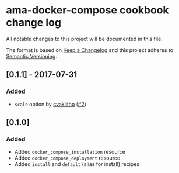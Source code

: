 # ama-docker-compose cookbook change log
All notable changes to this project will be documented in this file.

The format is based on [Keep a Changelog](http://keepachangelog.com/) 
and this project adheres to [Semantic Versioning](http://semver.org/).

## [0.1.1] - 2017-07-31
### Added
- `scale` option by [cvakiitho](https://github.com/cvakiitho) ([#2](https://github.com/ama-team/cookbook-docker-compose/pull/2))

## [0.1.0]
### Added
- Added `docker_compose_installation` resource
- Added `docker_compose_deployment` resource
- Added `install` and `default` (alias for install) recipes
